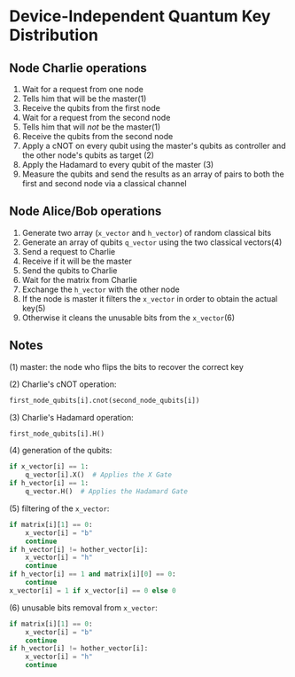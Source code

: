 Device-Independent Quantum Key Distribution
=========

Node Charlie operations
---------
1. Wait for a request from one node
2. Tells him that will be the master(1)
3. Receive the qubits from the first node
4. Wait for a request from the second node
5. Tells him that will _not_ be the master(1)
6. Receive the qubits from the second node
7. Apply a cNOT on every qubit using the master's qubits as controller and the other node's qubits as target (2)
8. Apply the Hadamard to every qubit of the master (3)
9. Measure the qubits and send the results as an array of pairs to both the first and second node via a classical channel

Node Alice/Bob operations
---------
1. Generate two array (`x_vector` and `h_vector`) of random classical bits
2. Generate an array of qubits `q_vector` using the two classical vectors(4)
3. Send a request to Charlie
4. Receive if it will be the master
5. Send the qubits to Charlie
6. Wait for the matrix from Charlie
7. Exchange the `h_vector` with the other node
8. If the node is master it filters the `x_vector` in order to obtain the actual key(5)
9. Otherwise it cleans the unusable bits from the `x_vector`(6)

Notes
---------

(1) master: the node who flips the bits to recover the correct key

(2) Charlie's cNOT operation:
```python
first_node_qubits[i].cnot(second_node_qubits[i])
```

(3) Charlie's Hadamard operation:
```python
first_node_qubits[i].H()
```

(4) generation of the qubits:
```python
if x_vector[i] == 1:
    q_vector[i].X()  # Applies the X Gate
if h_vector[i] == 1:
    q_vector.H()  # Applies the Hadamard Gate
```

(5) filtering of the `x_vector`:
```python
if matrix[i][1] == 0:
    x_vector[i] = "b"
    continue
if h_vector[i] != hother_vector[i]:
    x_vector[i] = "h"
    continue
if h_vector[i] == 1 and matrix[i][0] == 0:
    continue
x_vector[i] = 1 if x_vector[i] == 0 else 0
```

(6) unusable bits removal from `x_vector`:
```python
if matrix[i][1] == 0:
    x_vector[i] = "b"
    continue
if h_vector[i] != hother_vector[i]:
    x_vector[i] = "h"
    continue
```
